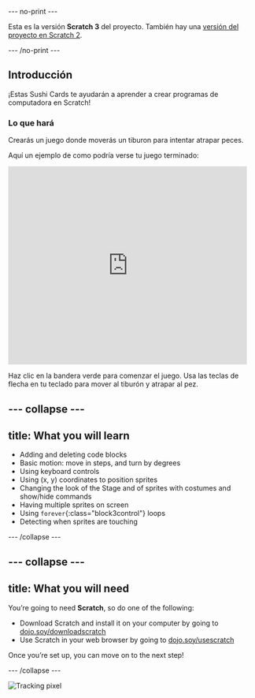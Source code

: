 \--- no-print \---

Esta es la versión **Scratch 3** del proyecto. También hay una [versión del proyecto en Scratch 2](https://projects.raspberrypi.org/en/projects/cd-beginner-scratch-sushi-scratch2).

\--- /no-print \---

## Introducción

¡Estas Sushi Cards te ayudarán a aprender a crear programas de computadora en Scratch!

### Lo que hará

Crearás un juego donde moverás un tiburon para intentar atrapar peces.

Aquí un ejemplo de como podría verse tu juego terminado:

<div class="scratch-preview">
  <iframe allowtransparency="true" width="485" height="402" src="https://scratch.mit.edu/projects/embed/205355052/?autostart=false" frameborder="0"></iframe>
</div>

Haz clic en la bandera verde para comenzar el juego. Usa las teclas de flecha en tu teclado para mover al tiburón y atrapar al pez.

## \--- collapse \---

## title: What you will learn

+ Adding and deleting code blocks
+ Basic motion: move in steps, and turn by degrees
+ Using keyboard controls
+ Using (x, y) coordinates to position sprites
+ Changing the look of the Stage and of sprites with costumes and show/hide commands
+ Having multiple sprites on screen
+ Using `forever`{:class="block3control"} loops
+ Detecting when sprites are touching

\--- /collapse \---

## \--- collapse \---

## title: What you will need

You’re going to need **Scratch**, so do one of the following:

+ Download Scratch and install it on your computer by going to [dojo.soy/downloadscratch](http://dojo.soy/downloadscratch)
+ Use Scratch in your web browser by going to [dojo.soy/usescratch](http://dojo.soy/usescratch)

Once you’re set up, you can move on to the next step!

\--- /collapse \---

![Tracking pixel](http://code.org/api/hour/begin_coderdojo_sushi.png)